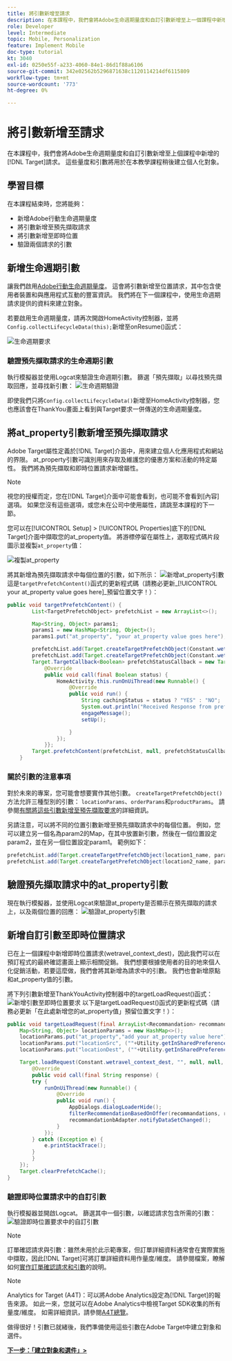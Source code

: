 ```yaml
---
title: 將引數新增至請求
description: 在本課程中，我們會將Adobe生命週期量度和自訂引數新增至上一個課程中新增的Target請求。 這些量度和引數將用於在本教學課程稍後建立個人化對象。
role: Developer
level: Intermediate
topic: Mobile, Personalization
feature: Implement Mobile
doc-type: tutorial
kt: 3040
exl-id: 0250e55f-a233-4060-84e1-86d1f88a6106
source-git-commit: 342e02562b5296871638c1120114214df6115809
workflow-type: tm+mt
source-wordcount: '773'
ht-degree: 0%

---
```


# 將引數新增至請求

在本課程中，我們會將Adobe生命週期量度和自訂引數新增至上個課程中新增的[!DNL Target]請求。 這些量度和引數將用於在本教學課程稍後建立個人化對象。

## 學習目標

在本課程結束時，您將能夠：

* 新增Adobe行動生命週期量度
* 將引數新增至預先擷取請求
* 將引數新增至即時位置
* 驗證兩個請求的引數

## 新增生命週期引數

讓我們啟用[Adobe行動生命週期量度](https://experienceleague.adobe.com/docs/mobile-services/android/metrics.html?lang=en)。 這會將引數新增至位置請求，其中包含使用者裝置和與應用程式互動的豐富資訊。 我們將在下一個課程中，使用生命週期請求提供的資料來建立對象。

若要啟用生命週期量度，請再次開啟HomeActivity控制器，並將`Config.collectLifecycleData(this);`新增至onResume()函式：

![生命週期要求](assets/lifecycle_code.jpg)

### 驗證預先擷取請求的生命週期引數

執行模擬器並使用Logcat來驗證生命週期引數。 篩選「預先擷取」以尋找預先擷取回應，並尋找新引數：
![生命週期驗證](assets/lifecycle_validation.jpg)

即使我們只將`Config.collectLifecycleData()`新增至HomeActivity控制器，您也應該會在ThankYou畫面上看到與Target要求一併傳送的生命週期量度。

## 將at_property引數新增至預先擷取請求

Adobe Target屬性定義於[!DNL Target]介面中，用來建立個人化應用程式和網站的界限。 at_property引數可識別用來存取及維護您的優惠方案和活動的特定屬性。 我們將為預先擷取和即時位置請求新增屬性。

>[!NOTE]
>
>視您的授權而定，您在[!DNL Target]介面中可能會看到，也可能不會看到[內容]選項。 如果您沒有這些選項，或您未在公司中使用屬性，請跳至本課程的下一節。

您可以在[!UICONTROL Setup] > [!UICONTROL Properties]底下的[!DNL Target]介面中擷取您的at_property值。  將游標停留在屬性上，選取程式碼片段圖示並複製`at_property`值：

![複製at_property](assets/at_property_interface.jpg)

將其新增為預先擷取請求中每個位置的引數，如下所示：
![新增at_property引數](assets/params_at_property.jpg)
這是`targetPrefetchContent()`函式的更新程式碼（請務必更新&#x200B;_[!UICONTROL your at_property value goes here]_預留位置文字！）：

```java
public void targetPrefetchContent() {
        List<TargetPrefetchObject> prefetchList = new ArrayList<>();

        Map<String, Object> params1;
        params1 = new HashMap<String, Object>();
        params1.put("at_property", "your at_property value goes here");

        prefetchList.add(Target.createTargetPrefetchObject(Constant.wetravel_engage_home, params1));
        prefetchList.add(Target.createTargetPrefetchObject(Constant.wetravel_engage_search, params1));
        Target.TargetCallback<Boolean> prefetchStatusCallback = new Target.TargetCallback<Boolean>() {
            @Override
            public void call(final Boolean status) {
                HomeActivity.this.runOnUiThread(new Runnable() {
                    @Override
                    public void run() {
                        String cachingStatus = status ? "YES" : "NO";
                        System.out.println("Received Response from prefetch : " + cachingStatus);
                        engageMessage();
                        setUp();

                    }
                });
            }};
        Target.prefetchContent(prefetchList, null, prefetchStatusCallback);
    }
```

### 關於引數的注意事項

對於未來的專案，您可能會想要實作其他引數。 `createTargetPrefetchObject()`方法允許三種型別的引數： `locationParams`、`orderParams`和`productParams`。 請參閱[有關將這些引數新增至預先擷取要求](https://experienceleague.adobe.com/docs/mobile-services/android/target-android/c-mob-target-prefetch-android.html?lang=en)的詳細資訊。

另請注意，可以將不同的位置引數新增至預先擷取請求中的每個位置。 例如，您可以建立另一個名為param2的Map，在其中放置新引數，然後在一個位置設定param2，並在另一個位置設定param1。 範例如下：

```java
prefetchList.add(Target.createTargetPrefetchObject(location1_name, params1);
prefetchList.add(Target.createTargetPrefetchObject(location2_name, params2);
```

## 驗證預先擷取請求中的at_property引數

現在執行模擬器，並使用Logcat來驗證at_property是否顯示在預先擷取的請求上，以及兩個位置的回應：
![驗證at_property引數](assets/parameters_at_property_validation.jpg)

## 新增自訂引數至即時位置請求

已在上一個課程中新增即時位置請求(wetravel_context_dest)，因此我們可以在預訂程式的最終確認畫面上顯示相關促銷。 我們想要根據使用者的目的地來個人化促銷活動，若要這麼做，我們會將其新增為請求中的引數。 我們也會新增原點和at_property值的引數。

將下列引數新增至ThankYouActivity控制器中的targetLoadRequest()函式：
![新增引數至即時位置要求](assets/parameters_live_location.jpg)
以下是targetLoadRequest()函式的更新程式碼（請務必更新「在此處新增您的at_property值」預留位置文字！）：

```java
public void targetLoadRequest(final ArrayList<Recommandation> recommandations) {
    Map<String, Object> locationParams = new HashMap<>();
    locationParams.put("at_property","add your at_property value here");
    locationParams.put("locationSrc", (""+Utility.getInSharedPreference(ThankYouActivity.this,Constant.departure,"")));
    locationParams.put("locationDest", (""+Utility.getInSharedPreference(ThankYouActivity.this,Constant.destination,"")));

    Target.loadRequest(Constant.wetravel_context_dest, "", null, null, locationParams, new Target.TargetCallback<String>() {
        @Override
        public void call(final String response) {
        try {
            runOnUiThread(new Runnable() {
                @Override
                public void run() {
                    AppDialogs.dialogLoaderHide();
                    filterRecommendationBasedOnOffer(recommandations, response);
                    recommandationbAdapter.notifyDataSetChanged();
                }
            });
        } catch (Exception e) {
            e.printStackTrace();
        }
        }
    });
    Target.clearPrefetchCache();
}
```

### 驗證即時位置請求中的自訂引數

執行模擬器並開啟Logcat。 篩選其中一個引數，以確認請求包含所需的引數：
![驗證即時位置要求中的自訂引數](assets/parameters_live_location_validation.jpg)

>[!NOTE]
>
>訂單確認請求與引數：雖然未用於此示範專案，但訂單詳細資料通常會在實際實施中擷取，因此[!DNL Target]可將訂單詳細資料用作量度/維度。 請參閱檔案，瞭解如何[實作訂單確認請求和引數](https://experienceleague.adobe.com/docs/mobile-services/android/target-android/c-target-methods.html?lang=en)的說明。

>[!NOTE]
>
>Analytics for Target (A4T)：可以將Adobe Analytics設定為[!DNL Target]的報告來源。 如此一來，您就可以在Adobe Analytics中檢視Target SDK收集的所有量度/維度。 如需詳細資訊，請參閱[A4T總覽](https://experienceleague.adobe.com/docs/target/using/integrate/a4t/a4t.html?lang=en)。

做得很好！引數已就緒後，我們準備使用這些引數在Adobe Target中建立對象和選件。

**[下一步：「建立對象和選件」>](create-audiences-and-offers.md)**
